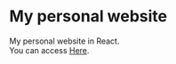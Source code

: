 # My personal website
My personal website in React. <br />
You can access [Here](https://eidiinnn.github.io/Personal-website/).
